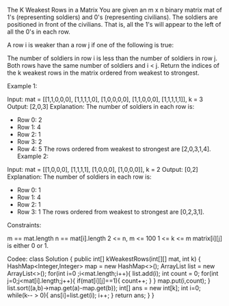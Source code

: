 The K Weakest Rows in a Matrix
You are given an m x n binary matrix mat of 1's (representing soldiers) and 0's (representing civilians). The soldiers are positioned in front of the civilians. That is, all the 1's will appear to the left of all the 0's in each row.

A row i is weaker than a row j if one of the following is true:

The number of soldiers in row i is less than the number of soldiers in row j.
Both rows have the same number of soldiers and i < j.
Return the indices of the k weakest rows in the matrix ordered from weakest to strongest.

 

Example 1:

Input: mat = 
[[1,1,0,0,0],
 [1,1,1,1,0],
 [1,0,0,0,0],
 [1,1,0,0,0],
 [1,1,1,1,1]], 
k = 3
Output: [2,0,3]
Explanation: 
The number of soldiers in each row is: 
- Row 0: 2 
- Row 1: 4 
- Row 2: 1 
- Row 3: 2 
- Row 4: 5 
The rows ordered from weakest to strongest are [2,0,3,1,4].
Example 2:

Input: mat = 
[[1,0,0,0],
 [1,1,1,1],
 [1,0,0,0],
 [1,0,0,0]], 
k = 2
Output: [0,2]
Explanation: 
The number of soldiers in each row is: 
- Row 0: 1 
- Row 1: 4 
- Row 2: 1 
- Row 3: 1 
The rows ordered from weakest to strongest are [0,2,3,1].
 

Constraints:

m == mat.length
n == mat[i].length
2 <= n, m <= 100
1 <= k <= m
matrix[i][j] is either 0 or 1.

Codee:
class Solution {
    public int[] kWeakestRows(int[][] mat, int k) {
        HashMap<Integer,Integer> map = new HashMap<>();
        ArrayList<Integer> list = new ArrayList<>();
        for(int i=0 ;i<mat.length;i++){
            list.add(i);
            int count = 0;
            for(int j=0;j<mat[i].length;j++){
                if(mat[i][j]==1){
                    count++;
                }
            }
            map.put(i,count);
        }
        list.sort((a,b)->map.get(a)-map.get(b));
        int[] ans = new int[k];
        int i=0;
        while(k-- > 0){
            ans[i]=list.get(i);
            i++;
        }
        return ans;
    }
}
